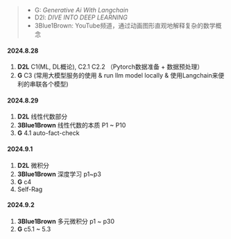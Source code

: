 > - G: *Generative Ai With Langchain*
> - D2l: *DIVE INTO DEEP LEARNING*
> - 3Blue1Brown: YouTube频道，通过动画图形直观地解释复杂的数学概念

#### 2024.8.28

1. **D2L** C1(ML, DL概论), C2.1 C2.2 （Pytorch数据准备 + 数据预处理）
2. **G** C3 (常用大模型服务的使用 & run llm model locally & 使用Langchain来便利的串联各个模型)

#### 2024.8.29

1. **D2L** 线性代数部分
2. **3Blue1Brown** 线性代数的本质 P1 ~ P10
3. **G** 4.1 auto-fact-check

#### 2024.9.1
1. **D2L** 微积分
2. **3Blue1Brown** 深度学习 p1~p3
3. **G** c4
4. Self-Rag

#### 2024.9.2
1. **3Blue1Brown** 多元微积分 p1 ~ p30
2. **G** c5.1 ~ 5.3